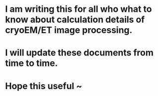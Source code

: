 # I am writing this for all who what to know about calculation details of cryoEM/ET image processing.

# I will update these documents from time to time.

# Hope this useful ~
